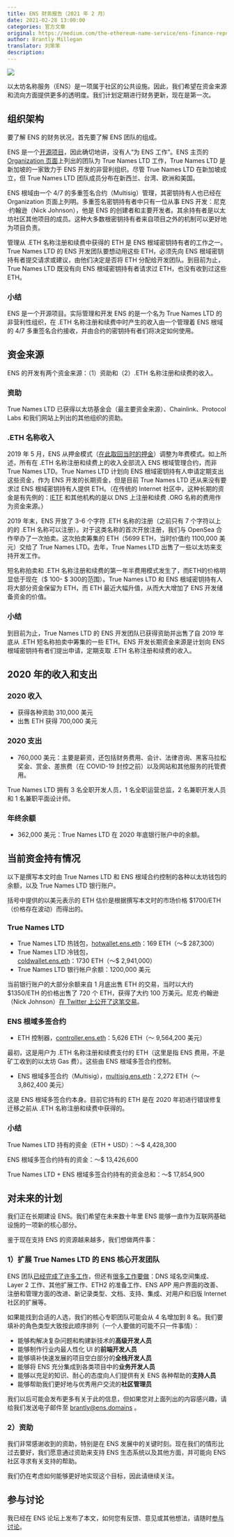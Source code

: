 ```yaml
---
title: ENS 财务报告（2021 年 2 月）
date: 2021-02-28 13:00:00
categories: 官方文章
original: https://medium.com/the-ethereum-name-service/ens-finance-report-february-2021-a66b9e531727
author: Brantly Millegan
translator: 刘笨笨
description: 
---
```


![](/images/news/2021-02-28-ens-finance-report-february-2021/01.jpeg)

以太坊名称服务（ENS）是一项属于社区的公共设施。因此，我们希望在资金来源和流向方面提供更多的透明度。我们计划定期进行财务更新，现在是第一次。

## 组织架构

要了解 ENS 的财务状况，首先要了解 ENS 团队的组成。

ENS 是一个[开源项目](https://github.com/ensdomains)，因此确切地讲，没有人“为 ENS 工作”。ENS 主页的 [Organization 页面](https://ens.domains/about)上列出的团队为 True Names LTD 工作，True Names LTD 是新加坡的一家致力于 ENS 开发的非营利组织。尽管 True Names LTD 在新加坡成立，但 True Names LTD 团队成员分布在新西兰、台湾、欧洲和美国。

ENS 根域由一个 4/7 的多重签名合约（Multisig）管理，其密钥持有人也已经在 Organization 页面上列明。多重签名密钥持有者中只有一位从事 ENS 开发：尼克·约翰逊（Nick Johnson），他是 ENS 的创建者和主要开发者。其余持有者是以太坊社区其他项目的成员。这种大多数根密钥持有者来自项目之外的机制可以更好地为项目负责。

管理从 .ETH 名称注册和续费中获得的 ETH 是 ENS 根域密钥持有者的工作之一。True Names LTD 的 ENS 开发团队要想动用这些 ETH，必须先向 ENS 根域密钥持有者提交请求或建议，由他们决定是否将 ETH 分配给开发团队。到目前为止，True Names LTD 既没有向 ENS 根域密钥持有者请求过 ETH，也没有收到过这些 ETH。

### 小结

ENS 是一个开源项目。实际管理和开发 ENS 的是一个名为 True Names LTD 的非营利性组织，在 .ETH 名称注册和续费中时产生的收入由一个管理着 ENS 根域的 4/7 多重签名合约接收，并由合约的密钥持有者们将决定如何使用。

## 资金来源

ENS 的开发有两个资金来源：（1）资助和（2）.ETH 名称注册和续费的收入。

### 资助

True Names LTD 已获得以太坊基金会（最主要资金来源）、Chainlink、Protocol Labs 和我们网站上列出的其他组织的资助。

### .ETH 名称收入

2019 年 5 月，ENS 从押金模式（[在此取回当时的押金](http://reclaim.ens.domains/)）调整为年费模式。如上所述，所有在 .ETH 名称注册和续费上的收入全部流入 ENS 根域管理合约，而非 True Names LTD。True Names LTD 计划向 ENS 根域密钥持有人申请定期支出这些资金，作为 ENS 开发的长期资金，但是目前 True Names LTD 还从来没有要求过 ENS 根域密钥持有人提供 ETH。（在传统的 Internet 社区中，这种长期的资金是有先例的：[IETF](https://en.wikipedia.org/wiki/Internet_Engineering_Task_Force) 和其他机构的是以 DNS 上注册和续费 .ORG 名称的费用作为资金来源。）

2019 年末，ENS 开放了 3-6 个字符 .ETH 名称的注册（之前只有 7 个字符以上的的 .ETH 名称可以注册）。对于这类名称的首次开放注册，我们与 OpenSea 合作举办了一次拍卖。这次拍卖筹集的 ETH（5699 ETH，当时价值约 1100,000 美元）交给了 True Names LTD。去年，True Names LTD 出售了一些以太坊来支持开发工作。

短名称拍卖和 .ETH 名称注册和续费的第一年半费用模式发生了，而ETH的价格明显低于现在（$ 100- $ 300的范围）。True Names LTD 和 ENS 根域密钥持有人将大部分资金保留为 ETH，而 ETH 最近大幅升值，从而大大增加了 ENS 开发储备资金的价值。

### 小结

到目前为止，True Names LTD 的 ENS 开发团队已获得资助并出售了自 2019 年底从 .ETH 短名称拍卖中筹集的一些 ETH。ENS 开发长期资金来源是计划向 ENS 根域密钥持有者们提出申请，定期支取 .ETH 名称注册和续费的收入。

## 2020 年的收入和支出

### 2020 收入

- 获得各种资助 310,000 美元
- 出售 ETH 获得 700,000 美元

### 2020 支出

- 760,000 美元：主要是薪资，还包括财务费用、会计、法律咨询、黑客马拉松奖金、赏金、差旅费（在 COVID-19 封控之前）以及网站和其他服务的托管费用。

True Names LTD 拥有 3 名全职开发人员，1 名全职运营总监，2 名兼职开发人员和 1 名兼职平面设计师。

### 年终余额

- 362,000 美元：True Names LTD 在 2020 年底银行账户中的余额。

## 当前资金持有情况

以下是撰写本文时由 True Names LTD 和 ENS 根域合约控制的各种以太坊钱包的余额，以及 True Names LTD 银行账户。

括号中提供的以美元表示的 ETH 估价是根据撰写本文时的市场价格 $1700/ETH（价格存在波动）而得出的。

### True Names LTD

- True Names LTD 热钱包，[hotwallet.ens.eth](https://cn.etherscan.com/address/0x0904Dac3347eA47d208F3Fd67402D039a3b99859)：169 ETH（〜$ 287,300）
- True Names LTD 冷钱包，[coldwallet.ens.eth](https://cn.etherscan.com/address/0xb6e040c9ecaae172a89bd561c5f73e1c48d28cd9)：1730 ETH（〜$ 2,941,000）
- True Names LTD 银行帐户余额：1200,000 美元

当前银行账户的大部分余额来自 1 月底出售 ETH 的交易，当时以大约 $1350/ETH 的价格出售了 720 个 ETH，获得了大约 100 万美元。尼克·约翰逊（Nick Johnson）[在 Twitter 上公开了这笔交易](https://twitter.com/nicksdjohnson/status/1353951794859184131)。

### ENS 根域多签合约

- ETH 控制器，[controller.ens.eth](https://cn.etherscan.com/address/0x283af0b28c62c092c9727f1ee09c02ca627eb7f5)：5,626 ETH（〜 9,564,200 美元）

最初，这是用户为 .ETH 名称注册和续费支付的 ETH（这里是指 ENS 费用，不是矿工收到的以太坊 Gas 费）。这些由 ENS 根域多签合约控制。

- ENS 根域多签合约（Multisig），[multisig.ens.eth](https://cn.etherscan.com/address/0xcf60916b6cb4753f58533808fa610fcbd4098ec0)：2,272 ETH（〜 3,862,400 美元）

这是 ENS 根域多签合约本身。目前它持有的 ETH 是在 2020 年初进行错误修复迁移之前从 .ETH 名称注册和续费中获得的。

### 小结

True Names LTD 持有的资金（ETH + USD）：〜$ 4,428,300

ENS 根域多签合约持有的资金：〜$ 13,426,600

True Names LTD + ENS 根域多签合约持有的资金总和：〜$ 17,854,900

## 对未来的计划

我们正在长期建设 ENS。我们希望在未来数十年里 ENS 能够一直作为互联网基础设施的一项新的核心部分。

鉴于现在支持 ENS 的资源越来越多，我们想做两件事：

### 1）扩展 True Names LTD 的 ENS 核心开发团队

ENS 团队[已经完成了许多工作](/news/2021-01-28-2020-retrospective-for-ens.html)，但还有[很多工作要做](/news/2021-01-30-2021-ens-roadmap.html)：DNS 域名空间集成、Layer 2 工作、其他扩展工作、ETH2 的准备工作、ENS APP 用户界面的改善、注册和管理方面的改进、新记录类型、文档、支持、集成、对用户和旧版 Internet 社区的扩展等。

如果能找到合适的人选，我们的核心专职团队可能会从 4 名增加到 8 名。我们要填补的角色类型大致按此顺序排列（一个人要做的可能不只一件事情）：

- 能够构解决复杂问题和构建新技术的**高级开发人员**
- 能够制作行业内最人性化 UI 的**前端开发人员**
- 能够填补快速发展的项目空白部分的**全栈开发人员**
- 能够将 ENS 充分集成到各类项目中的**业务开发人员**
- 能够以充足的知识、耐心的态度向人们提供有关 ENS 各种帮助的**支持人员**
- 能够帮助我们更好地与优秀用户交流的**社区管理员**

我们以后可能会发布更多有关于此的信息，但如果您对上面列出的内容感兴趣，请给我们发送电子邮件至 brantly@ens.domains 。

### 2）资助

我们非常感谢收到的资助，特别是在 ENS 发展中的关键时刻。现在我们的情形比过去要好，我们愿意通过资助来支持 ENS 生态系统以及其他方面，并可能向 ENS 社区寻求有关支持的帮助。

我们仍在考虑如何能够更好地实现这个目标，因此请继续关注。

## 参与讨论

我已经在 ENS 论坛上发布了本文，如何您有反馈、意见或其他想法，请随时[参与讨论](https://discuss.ens.domains/t/ens-finance-report-february-2021/381)。
